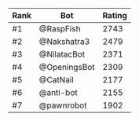 Rank|Bot|Rating
---|---|---
#1|@RaspFish|2743
#2|@Nakshatra3|2479
#3|@NilatacBot|2371
#4|@OpeningsBot|2309
#5|@CatNail|2177
#6|@anti-bot|2155
#7|@pawnrobot|1902
